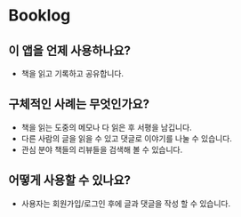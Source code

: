 # Booklog

## 이 앱을 언제 사용하나요?

- 책을 읽고 기록하고 공유합니다.

## 구체적인 사례는 무엇인가요?

- 책을 읽는 도중의 메모나 다 읽은 후 서평을 남깁니다.
- 다른 사람의 글을 읽을 수 있고 댓글로 이야기를 나눌 수 있습니다.
- 관심 분야 책들의 리뷰들을 검색해 볼 수 있습니다.

## 어떻게 사용할 수 있나요?

- 사용자는 회원가입/로그인 후에 글과 댓글을 작성 할 수 있습니다.

